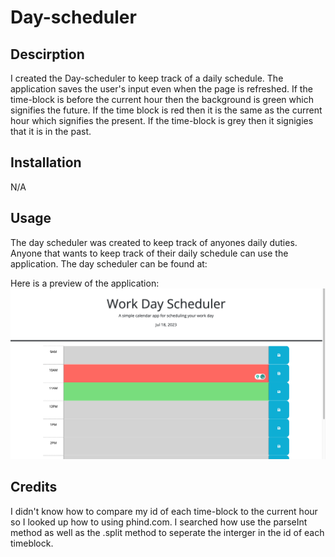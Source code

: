 # Day-scheduler

## Descirption 
I created the Day-scheduler to keep track of a daily schedule. The application saves the user's input even when the page is refreshed. If the time-block is before the current hour then the background is green which signifies the future. If the time block is red then it is the same as the current hour which signifies the present. If the time-block is grey then it signigies that it is in the past. 

## Installation 
N/A

## Usage
The day scheduler was created to keep track of anyones daily duties. Anyone that wants to keep track of their daily schedule can use the application.
The day scheduler can be found at: 

Here is a preview of the application: ![day-scheduler-preview](./workday%20scheduler%20sc.png)


## Credits
I didn't know how to compare my id of each time-block to the current hour so I looked up how to using phind.com. I searched how use the parseInt method as well as the .split method to seperate the interger in the id of each timeblock.
